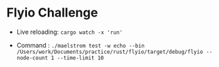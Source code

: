 # Flyio Challenge

- Live reloading: `cargo watch -x 'run'`

- Command : `./maelstrom test -w echo --bin /Users/work/Documents/practice/rust/flyio/target/debug/flyio --node-count 1 --time-limit 10`
